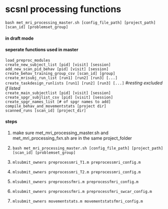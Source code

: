 # scsnl processing functions

 `bash met_mri_processing_master.sh [config_file_path] [project_path] [scan_id] [problemset_group]`


#### in draft mode  


#### seperate functions used in master
`load_preproc_modules`  
`create_new_subject_list [pid] [visit] [session]`  
`add_new_scan_pid_behav [pid] [visit] [session]`  
`create_behav_training_group_csv [scan_id] [group]`  
`create_mrisubj_run_list [run1] [run2] [run3] [...]`  
`create_taskdesign_runlists [run1] [run2] [run3] [...]` _#resting excluded if listed_  
`create_main_subjectlist [pid] [visit] [session]`  
`create_spgr_subjlist_csv [pid] [visit] [session]`  
`create_spgr_names_list [# of spgr names to add]`  
`compile_behav_and_movementstats [project dir]`  
`scanned_runs [scan_id] [project_dir]`

#### steps

1. make sure met_mri_processing_master.sh and met_mri_processing_fxn.sh are in the same project_folder

2. `bash met_mri_processing_master.sh [config_file_path] [project_path] [scan_id] [problemset_group]`


3. `mlsubmit_owners preprocessmri_T1.m preprocessmri_config.m`
3. `mlsubmit_owners preprocessmri_T2.m preprocessmri_config.m`
4. `mlsubmit_owners preprocessfmri.m preprocessfmri_config.m`
4. `mlsubmit_owners preprocessfmri.m preprocessfmri_swcar_config.m`
5. `mlsubmit_owners movementstats.m movementstatsfmri_config.m`
